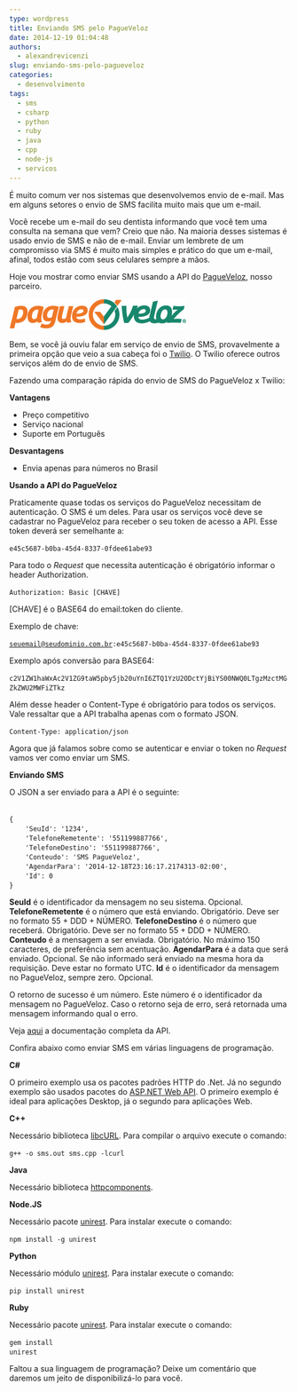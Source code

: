 ```yaml
---
type: wordpress
title: Enviando SMS pelo PagueVeloz
date: 2014-12-19 01:04:48
authors:
  - alexandrevicenzi
slug: enviando-sms-pelo-pagueveloz
categories:
  - desenvolvimento
tags:
  - sms
  - csharp
  - python
  - ruby
  - java
  - cpp
  - node-js
  - servicos
---
```


É muito comum ver nos sistemas que desenvolvemos envio de e-mail. Mas em alguns setores o envio de SMS facilita muito mais que um e-mail.

Você recebe um e-mail do seu dentista informando que você tem uma consulta na semana que vem? Creio que não. Na maioria desses sistemas é usado envio de SMS e não de e-mail. Enviar um lembrete de um compromisso via SMS é muito mais simples e prático do que um e-mail, afinal, todos estão com seus celulares sempre a mãos.

Hoje vou mostrar como enviar SMS usando a API do <a href="https://www.pagueveloz.com.br/">PagueVeloz</a>, nosso parceiro.

<img class="aligncenter" src="/images/wp-content/uploads/2014/12/logo-pagueveloz-topo_03.png" alt="PagueVeloz" />

Bem, se você já ouviu falar em serviço de envio de SMS, provavelmente a primeira opção que veio a sua cabeça foi o <a href="https://www.twilio.com/">Twilio</a>. O Twilio oferece outros serviços além do de envio de SMS.

Fazendo uma comparação rápida do envio de SMS do PagueVeloz x Twilio:

<strong>Vantagens</strong>
<ul>
	<li>Preço competitivo</li>
	<li>Serviço nacional</li>
	<li>Suporte em Português</li>
</ul>
<strong>Desvantagens</strong>
<ul>
	<li>Envia apenas para números no Brasil</li>
</ul>

<strong>Usando a API do PagueVeloz</strong>

Praticamente quase todas os serviços do PagueVeloz necessitam de autenticação. O SMS é um deles.
Para usar os serviços você deve se cadastrar no PagueVeloz para receber o seu token de acesso a API. Esse token deverá ser semelhante a:

<code>e45c5687-b0ba-45d4-8337-0fdee61abe93</code>

Para todo o <em>Request</em> que necessita autenticação é obrigatório informar o header Authorization.

<code>Authorization: Basic [CHAVE]</code>

[CHAVE] é o BASE64 do email:token do cliente.

Exemplo de chave:

<code>seuemail@seudominio.com.br:e45c5687-b0ba-45d4-8337-0fdee61abe93</code>

Exemplo após conversão para BASE64:

<code>c2V1ZW1haWxAc2V1ZG9taW5pby5jb20uYnI6ZTQ1YzU2ODctYjBiYS00NWQ0LTgzMzctMGZkZWU2MWFiZTkz</code>

Além desse header o Content-Type é obrigatório para todos os serviços. Vale ressaltar que a API trabalha apenas com o formato JSON.

<code>Content-Type: application/json</code>

Agora que já falamos sobre como se autenticar e enviar o token no <em>Request</em> vamos ver como enviar um SMS.

<strong>Enviando SMS</strong>

O JSON a ser enviado para a API é o seguinte:

<code>
{
    'SeuId': '1234',
    'TelefoneRemetente': '551199887766',
    'TelefoneDestino': '551199887766',
    'Conteudo': 'SMS PagueVeloz',
    'AgendarPara': '2014-12-18T23:16:17.2174313-02:00',
    'Id': 0
}
</code>

<strong>SeuId</strong> é o identificador da mensagem no seu sistema. Opcional.
<strong>TelefoneRemetente</strong> é o número que está enviando. Obrigatório. Deve ser no formato 55 + DDD + NÚMERO.
<strong>TelefoneDestino</strong> é o número que receberá. Obrigatório. Deve ser no formato 55 + DDD + NÚMERO.
<strong>Conteudo</strong> é a mensagem a ser enviada. Obrigatório. No máximo 150 caracteres, de preferência sem acentuação.
<strong>AgendarPara</strong> é a data que será enviado. Opcional. Se não informado será enviado na mesma hora da requisição. Deve estar no formato UTC.
<strong>Id</strong> é o identificador da mensagem no PagueVeloz, sempre zero. Opcional.

O retorno de sucesso é um número. Este número é o identificador da mensagem no PagueVeloz.
Caso o retorno seja de erro, será retornada uma mensagem informando qual o erro.

Veja <a href="https://www.pagueveloz.com.br/help" target="_blank">aqui</a> a documentação completa da API.

Confira abaixo como enviar SMS em várias linguagens de programação.

<strong>C#</strong>

O primeiro exemplo usa os pacotes padrões HTTP do .Net. Já no segundo exemplo são usados pacotes do <a href="http://www.asp.net/web-api" target="_blank">ASP.NET Web API</a>. O primeiro exemplo é ideal para aplicações Desktop, já o segundo para aplicações Web.

<script src="//gistfy-app.herokuapp.com/github/ButecoOpenSource/sms-pagueveloz/csharp/sms-console.cs" type="text/javascript"></script><script src="//gistfy-app.herokuapp.com/github/ButecoOpenSource/sms-pagueveloz/csharp/sms-webapi.cs" type="text/javascript"></script>

<strong>C++</strong>

Necessário biblioteca <a href="http://curl.haxx.se/libcurl/" target="_blank">libcURL</a>. Para compilar o arquivo execute o comando:

<code>g++ -o sms.out sms.cpp -lcurl</code>

<script src="//gistfy-app.herokuapp.com/github/ButecoOpenSource/sms-pagueveloz/cpp/sms.cpp" type="text/javascript"></script>

<strong>Java</strong>

Necessário biblioteca <a href="http://hc.apache.org/httpcomponents-client-ga/" target="_blank">httpcomponents</a>.

<script src="//gistfy-app.herokuapp.com/github/ButecoOpenSource/sms-pagueveloz/java/sms.java" type="text/javascript"></script>

<strong>Node.JS</strong>

Necessário pacote <a href="http://unirest.io/nodejs.html" target="_blank">unirest</a>. Para instalar execute o comando:

<code>npm install -g unirest</code>

<script src="//gistfy-app.herokuapp.com/github/ButecoOpenSource/sms-pagueveloz/nodejs/sms.js" type="text/javascript"></script>

<strong>Python</strong>

Necessário módulo <a href="http://unirest.io/python.html" target="_blank">unirest</a>. Para instalar execute o comando:

<code>pip install unirest</code>

<script src="//gistfy-app.herokuapp.com/github/ButecoOpenSource/sms-pagueveloz/python/sms.py" type="text/javascript"></script>

<strong>Ruby</strong>

Necessário pacote <a href="http://unirest.io/ruby.html" target="_blank">unirest</a>. Para instalar execute o comando:

<code>gem install unirest</code><script src="//gistfy-app.herokuapp.com/github/ButecoOpenSource/sms-pagueveloz/ruby/sms.rb" type="text/javascript"></script>

Faltou a sua linguagem de programação? Deixe um comentário que daremos um jeito de disponibilizá-lo para você.
